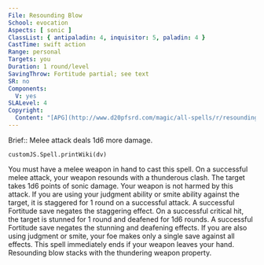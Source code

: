 ```yaml
---
File: Resounding Blow
School: evocation
Aspects: [ sonic ]
ClassList: { antipaladin: 4, inquisitor: 5, paladin: 4 }
CastTime: swift action
Range: personal
Targets: you
Duration: 1 round/level
SavingThrow: Fortitude partial; see text
SR: no
Components:
  V: yes
SLALevel: 4
Copyright:
  Content: "[APG](http://www.d20pfsrd.com/magic/all-spells/r/resounding-blow)"
---
```

Brief:: Melee attack deals 1d6 more damage.

```dataviewjs
customJS.Spell.printWiki(dv)
```

You must have a melee weapon in hand to cast this spell.  On a successful melee attack, your weapon resounds with a thunderous clash. The target takes 1d6 points of sonic damage. Your weapon is not harmed by this attack.  If you are using your judgment ability or smite ability against the target, it is staggered for 1 round on a successful attack. A successful Fortitude save negates the staggering effect.  On a successful critical hit, the target is stunned for 1 round and deafened for 1d6 rounds. A successful Fortitude save negates the stunning and deafening effects. If you are also using judgment or smite, your foe makes only a single save against all effects.  This spell immediately ends if your weapon leaves your hand.  Resounding blow stacks with the thundering weapon property.
